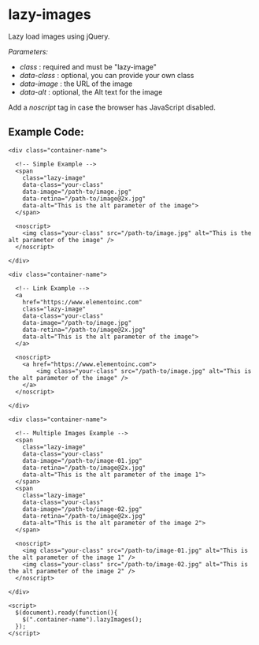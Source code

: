 # lazy-images

Lazy load images using jQuery.

*Parameters:*
- *class* : required and must be "lazy-image"
- *data-class* : optional, you can provide your own class
- *data-image* : the URL of the image
- *data-alt* : optional, the Alt text for the image

Add a *noscript* tag in case the browser has JavaScript disabled.


Example Code:
-----------------------

    <div class="container-name">
      
      <!-- Simple Example -->
      <span 
        class="lazy-image" 
        data-class="your-class" 
        data-image="/path-to/image.jpg" 
        data-retina="/path-to/image@2x.jpg"
        data-alt="This is the alt parameter of the image">
      </span>
 
      <noscript>
        <img class="your-class" src="/path-to/image.jpg" alt="This is the alt parameter of the image" />
      </noscript>

    </div>
    
    <div class="container-name">
      
      <!-- Link Example -->
      <a 
        href="https://www.elementoinc.com"
        class="lazy-image" 
        data-class="your-class" 
        data-image="/path-to/image.jpg" 
        data-retina="/path-to/image@2x.jpg"
        data-alt="This is the alt parameter of the image">
      </a>
 
      <noscript>
        <a href="https://www.elementoinc.com">
            <img class="your-class" src="/path-to/image.jpg" alt="This is the alt parameter of the image" />
        </a>
      </noscript>

    </div>
    
    <div class="container-name">
      
      <!-- Multiple Images Example -->
      <span
        class="lazy-image" 
        data-class="your-class" 
        data-image="/path-to/image-01.jpg"
        data-retina="/path-to/image@2x.jpg"
        data-alt="This is the alt parameter of the image 1">
      </span>
      <span
        class="lazy-image" 
        data-class="your-class" 
        data-image="/path-to/image-02.jpg"
        data-retina="/path-to/image@2x.jpg"
        data-alt="This is the alt parameter of the image 2">
      </span>
 
      <noscript>
        <img class="your-class" src="/path-to/image-01.jpg" alt="This is the alt parameter of the image 1" />
        <img class="your-class" src="/path-to/image-02.jpg" alt="This is the alt parameter of the image 2" />
      </noscript>

    </div>
    
    <script>
      $(document).ready(function(){
        $(".container-name").lazyImages(); 
      });
    </script>


